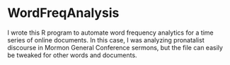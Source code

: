 # WordFreqAnalysis
I wrote this R program to automate word frequency analytics for a time series of online documents. In this case, I was analyzing pronatalist discourse in Mormon General Conference sermons, but the file can easily be tweaked for other words and documents. 
